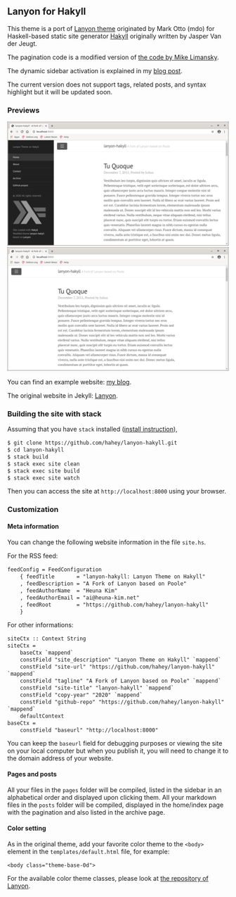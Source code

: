 ## Lanyon for Hakyll

This theme is a port of [Lanyon theme](https://github.com/poole/lanyon) originated by Mark Otto (mdo)
for Haskell-based static site generator [Hakyll](https://jaspervdj.be/hakyll/) originally written by Jasper Van der Jeugt.

The pagination code is a modified version of [the code by Mike Limansky](https://github.com/limansky/limansky_me/blob/master/src/site.hs).

The dynamic sidebar activation is explained in my [blog post](https://heuna-kim.net/posts/2020-11-19-Hakyll-Sidebar-Activation.html).

The current version does not support tags, related posts, and syntax highlight but it will be updated soon.

### Previews

![Preview](https://github.com/hahey/lanyon-hakyll/blob/main/previews/index-sidebar.png?raw=true)
![Preview](https://github.com/hahey/lanyon-hakyll/blob/main/previews/index.png?raw-true)

You can find an example website: [my blog](https://heuna-kim.net).

The original website in Jekyll: [Lanyon](https://lanyon.getpoole.com/).

### Building the site with stack
Assuming that you have `stack` installed ([install instruction](https://docs.haskellstack.org/en/stable/install_and_upgrade/)),
```
$ git clone https://github.com/hahey/lanyon-hakyll.git
$ cd lanyon-hakyll
$ stack build
$ stack exec site clean
$ stack exec site build
$ stack exec site watch
```
Then you can access the site at `http://localhost:8000` using your browser.

### Customization

#### Meta information
You can change the following website information in the file `site.hs`.

For the RSS feed:
```
feedConfig = FeedConfiguration
    { feedTitle       = "lanyon-hakyll: Lanyon Theme on Hakyll"
    , feedDescription = "A Fork of Lanyon based on Poole"
    , feedAuthorName  = "Heuna Kim"
    , feedAuthorEmail = "ai@heuna-kim.net"
    , feedRoot        = "https://github.com/hahey/lanyon-hakyll"
    }
```
For other informations:
```
siteCtx :: Context String
siteCtx =
    baseCtx `mappend`
    constField "site_description" "Lanyon Theme on Hakyll" `mappend`
    constField "site-url" "https://github.com/hahey/lanyon-hakyll" `mappend`
    constField "tagline" "A Fork of Lanyon based on Poole" `mappend`
    constField "site-title" "lanyon-hakyll" `mappend`
    constField "copy-year" "2020" `mappend`
    constField "github-repo" "https://github.com/hahey/lanyon-hakyll" `mappend`
    defaultContext
baseCtx =
    constField "baseurl" "http://localhost:8000"
```

You can keep the `baseurl` field for debugging purposes or viewing the site on your local computer but when you publish it, you will need to change it to the domain address of your website.

#### Pages and posts
All your files in the `pages` folder will be compiled, listed in the sidebar in an alphabetical order and displayed upon clicking them.
All your markdown files in the `posts` folder will be compiled, displayed in the home/index page with the pagination and also listed in the archive page.

#### Color setting
As in the original theme, add your favorite color theme to the `<body>` element in the `templates/default.html` file, for example:
```
<body class="theme-base-0d">
```
For the available color theme classes, please look at [the repository of Lanyon](https://github.com/poole/lanyon#themes).
